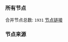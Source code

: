 ### 所有节点
合并节点总数: `1931`
[节点链接](https://raw.githubusercontent.com/rzhy1/11/master/sub/sub_merge_base64.txt)

### 节点来源